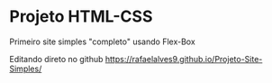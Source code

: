 # Projeto HTML-CSS
 Primeiro site simples "completo" usando Flex-Box

Editando direto no github
 https://rafaelalves9.github.io/Projeto-Site-Simples/
